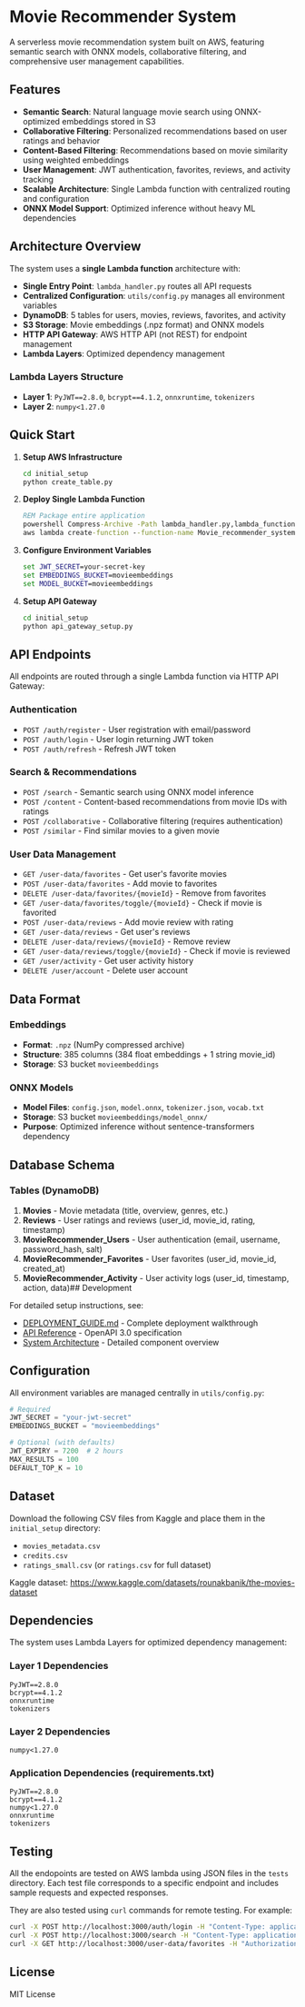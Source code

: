 # Movie Recommender System

A serverless movie recommendation system built on AWS, featuring semantic search with ONNX models, collaborative filtering, and comprehensive user management capabilities.

## Features

- **Semantic Search**: Natural language movie search using ONNX-optimized embeddings stored in S3
- **Collaborative Filtering**: Personalized recommendations based on user ratings and behavior
- **Content-Based Filtering**: Recommendations based on movie similarity using weighted embeddings
- **User Management**: JWT authentication, favorites, reviews, and activity tracking
- **Scalable Architecture**: Single Lambda function with centralized routing and configuration
- **ONNX Model Support**: Optimized inference without heavy ML dependencies

## Architecture Overview

The system uses a **single Lambda function** architecture with:
- **Single Entry Point**: `lambda_handler.py` routes all API requests
- **Centralized Configuration**: `utils/config.py` manages all environment variables
- **DynamoDB**: 5 tables for users, movies, reviews, favorites, and activity
- **S3 Storage**: Movie embeddings (.npz format) and ONNX models
- **HTTP API Gateway**: AWS HTTP API (not REST) for endpoint management
- **Lambda Layers**: Optimized dependency management

### Lambda Layers Structure
- **Layer 1**: `PyJWT==2.8.0`, `bcrypt==4.1.2`, `onnxruntime`, `tokenizers`
- **Layer 2**: `numpy<1.27.0`

## Quick Start

1. **Setup AWS Infrastructure**
   ```cmd
   cd initial_setup
   python create_table.py
   ```

2. **Deploy Single Lambda Function**
   ```cmd
   REM Package entire application
   powershell Compress-Archive -Path lambda_handler.py,lambda_functions,utils,requirements.txt -DestinationPath movie-recommender.zip
   aws lambda create-function --function-name Movie_recommender_system --runtime python3.9 --zip-file fileb://movie-recommender.zip
   ```

3. **Configure Environment Variables**
   ```cmd
   set JWT_SECRET=your-secret-key
   set EMBEDDINGS_BUCKET=movieembeddings
   set MODEL_BUCKET=movieembeddings
   ```

4. **Setup API Gateway**
   ```cmd
   cd initial_setup
   python api_gateway_setup.py
   ```

## API Endpoints

All endpoints are routed through a single Lambda function via HTTP API Gateway:

### Authentication
- `POST /auth/register` - User registration with email/password
- `POST /auth/login` - User login returning JWT token
- `POST /auth/refresh` - Refresh JWT token

### Search & Recommendations
- `POST /search` - Semantic search using ONNX model inference
- `POST /content` - Content-based recommendations from movie IDs with ratings
- `POST /collaborative` - Collaborative filtering (requires authentication)
- `POST /similar` - Find similar movies to a given movie

### User Data Management
- `GET /user-data/favorites` - Get user's favorite movies
- `POST /user-data/favorites` - Add movie to favorites
- `DELETE /user-data/favorites/{movieId}` - Remove from favorites
- `GET /user-data/favorites/toggle/{movieId}` - Check if movie is favorited
- `POST /user-data/reviews` - Add movie review with rating
- `GET /user-data/reviews` - Get user's reviews
- `DELETE /user-data/reviews/{movieId}` - Remove review
- `GET /user-data/reviews/toggle/{movieId}` - Check if movie is reviewed
- `GET /user/activity` - Get user activity history
- `DELETE /user/account` - Delete user account

## Data Format

### Embeddings
- **Format**: `.npz` (NumPy compressed archive)
- **Structure**: 385 columns (384 float embeddings + 1 string movie_id)
- **Storage**: S3 bucket `movieembeddings`

### ONNX Models
- **Model Files**: `config.json`, `model.onnx`, `tokenizer.json`, `vocab.txt`
- **Storage**: S3 bucket `movieembeddings/model_onnx/`
- **Purpose**: Optimized inference without sentence-transformers dependency

## Database Schema

### Tables (DynamoDB)
1. **Movies** - Movie metadata (title, overview, genres, etc.)
2. **Reviews** - User ratings and reviews (user_id, movie_id, rating, timestamp)
3. **MovieRecommender_Users** - User authentication (email, username, password_hash, salt)
4. **MovieRecommender_Favorites** - User favorites (user_id, movie_id, created_at)
5. **MovieRecommender_Activity** - User activity logs (user_id, timestamp, action, data)## Development

For detailed setup instructions, see:
- [DEPLOYMENT_GUIDE.md](DEPLOYMENT_GUIDE.md) - Complete deployment walkthrough
- [API Reference](api.yaml) - OpenAPI 3.0 specification
- [System Architecture](files.txt) - Detailed component overview

## Configuration

All environment variables are managed centrally in `utils/config.py`:

```python
# Required
JWT_SECRET = "your-jwt-secret"
EMBEDDINGS_BUCKET = "movieembeddings"

# Optional (with defaults)
JWT_EXPIRY = 7200  # 2 hours
MAX_RESULTS = 100
DEFAULT_TOP_K = 10
```

## Dataset

Download the following CSV files from Kaggle and place them in the `initial_setup` directory:
- `movies_metadata.csv`
- `credits.csv`
- `ratings_small.csv` (or `ratings.csv` for full dataset)

Kaggle dataset: https://www.kaggle.com/datasets/rounakbanik/the-movies-dataset

## Dependencies

The system uses Lambda Layers for optimized dependency management:

### Layer 1 Dependencies
```
PyJWT==2.8.0
bcrypt==4.1.2
onnxruntime
tokenizers
```

### Layer 2 Dependencies
```
numpy<1.27.0
```

### Application Dependencies (requirements.txt)
```
PyJWT==2.8.0
bcrypt==4.1.2
numpy<1.27.0
onnxruntime
tokenizers
```
## Testing
All the endopoints are tested on AWS lambda using JSON files in the `tests` directory. Each test file corresponds to a specific endpoint and includes sample requests and expected responses.

They are also tested using `curl` commands for remote testing. For example:

```bash
curl -X POST http://localhost:3000/auth/login -H "Content-Type: application/json" -d '{"email": "test@example.com", "password": "password"}'
curl -X POST http://localhost:3000/search -H "Content-Type: application/json" -d '{"query": "An action movie with a female superhero"}'
curl -X GET http://localhost:3000/user-data/favorites -H "Authorization: Bearer <token>"
```

## License

MIT License